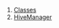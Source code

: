 1.  [Classes](services_hive_manager/#classes)
2.  [HiveManager](services_hive_manager/HiveManager-class.html)
